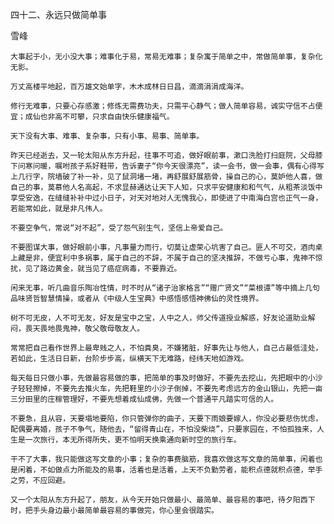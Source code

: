 四十二、永远只做简单事

雪峰


    大事起于小，无小没大事；难事化于易，常易无难事；复杂寓于简单之中，常做简单事，复杂化无影。

    万丈高楼平地起，百万雄文始单字，木木成林日日昌，滴滴涓涓成海洋。

    修行无难事，只要心存感激；修炼无需费功夫，只需平心静气；做人简单容易，诚实守信不占便宜；成仙也非高不可攀，只求自由快乐健康福气。

    天下没有大事、难事、复杂事，只有小事、易事、简单事。

    昨天已经逝去，又一轮太阳从东方升起，往事不可追，做好眼前事，漱口洗脸打扫庭院，父母膝下问寒问暖，嘱咐孩子系好鞋带，告诉妻子“你今天很漂亮”，读一会书，做一会事，偶有心得写上几行字，院墙破了补一补，见了鼠洞堵一堵，再舒展舒展筋骨，操自己的心，莫妒他人喜，做自己的事，莫慕他人名高起，不求显赫通达让天下人知，只求平安健康和和气气，从粗茶淡饭中享受安逸，在缝缝补补中过小日子，对天对地对人无愧我心，即使进了中南海白宫也正气一身，若能常如此，就是非凡伟人。

    不要空争气，常说“对不起”，受了怨气别生气，坚信上帝爱自己。

    不要图谋大事，做好眼前小事，凡事量力而行，切莫让虚荣心坑害了自己。匪人不可交，酒肉桌上藏是非，便宜利中多祸事，属于自己的不辞，不属于自己的坚决推辞，不做亏心事，鬼神不惊扰，见了路边黄金，就当见了癌症病毒，不要靠近。

    闲来无事，听几曲音乐陶冶性情，时不时从“诸子治家格言”“赠广贤文”“菜根谭”等中摘上几句品味贤哲智慧情操，或者从《中级人生宝典》中感悟感悟神佛仙的灵性境界。

    树不可无皮，人不可无友，好友是宝中之宝，人中之人，师父传道授业解惑，好友论道助业解闷，畏天畏地畏鬼神，敬父敬母敬友人。

    常常把自己看作世界上最卑贱之人，不怕粪臭，不嫌猪脏，好事先让与他人，自己占最低洼处，若如此，生活日日新，台阶步步高，纵横天下无难路，经纬天地如游戏。

    每天每日只做小事，先做最容易做的事，把简单的事及时做好，不要先去挖山，先把眼中的小沙子轻轻擦掉，不要先去推火车，先把鞋里的小沙子倒掉，不要先考虑远方的金山银山，先把一亩三分田里的庄稼管理好，不要先想着成仙成佛，先做一个普通平凡踏实可信的人。

    不要急，且从容，天要塌地要陷，你只管弹你的曲子，天要下雨娘要嫁人，你没必要悲伤忧虑，配偶要离婚，孩子不争气，随他去，“留得青山在，不怕没柴烧”，只要家园在，不怕孤独来，人生是一次旅行，本无所得所失，更不怕明天换乘通向新时空的旅行车。

    干不了大事，我只能做这写文章的小事；复杂的事费脑筋，我喜欢做这写文章的简单事，闲着也是闲着，不如做点力所能及的易事，活着也是活着，上天不负勤劳者，能积点德就积点德，举手之劳，不应回避。

    又一个太阳从东方升起了，朋友，从今天开始只做最小、最简单、最容易的事吧，待夕阳西下时，把手头身边最小最简单最容易的事做完，你心里会很踏实。



